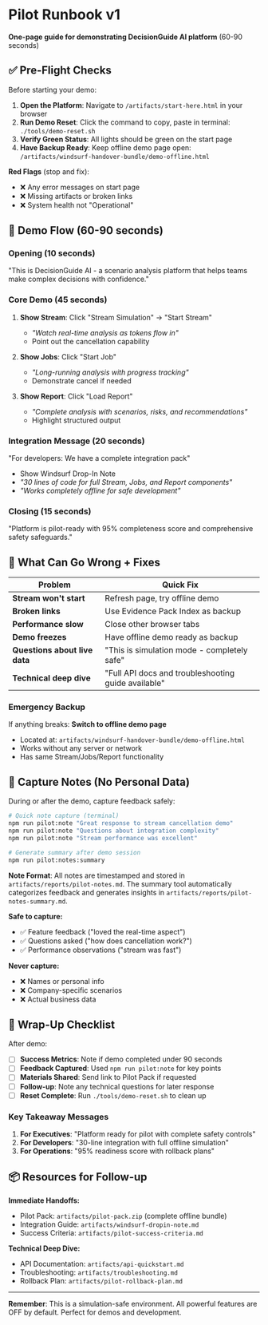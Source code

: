 # Pilot Runbook v1

**One-page guide for demonstrating DecisionGuide AI platform** (60-90 seconds)

## ✅ Pre-Flight Checks

Before starting your demo:

1. **Open the Platform**: Navigate to `/artifacts/start-here.html` in your browser
2. **Run Demo Reset**: Click the command to copy, paste in terminal: `./tools/demo-reset.sh`
3. **Verify Green Status**: All lights should be green on the start page
4. **Have Backup Ready**: Keep offline demo page open: `/artifacts/windsurf-handover-bundle/demo-offline.html`

**Red Flags** (stop and fix):
- ❌ Any error messages on start page
- ❌ Missing artifacts or broken links
- ❌ System health not "Operational"

## 🎯 Demo Flow (60-90 seconds)

### Opening (10 seconds)
"This is DecisionGuide AI - a scenario analysis platform that helps teams make complex decisions with confidence."

### Core Demo (45 seconds)
1. **Show Stream**: Click "Stream Simulation" → "Start Stream"
   - *"Watch real-time analysis as tokens flow in"*
   - Point out the cancellation capability

2. **Show Jobs**: Click "Start Job"
   - *"Long-running analysis with progress tracking"*
   - Demonstrate cancel if needed

3. **Show Report**: Click "Load Report"
   - *"Complete analysis with scenarios, risks, and recommendations"*
   - Highlight structured output

### Integration Message (20 seconds)
"For developers: We have a complete integration pack"
- Show Windsurf Drop-In Note
- *"30 lines of code for full Stream, Jobs, and Report components"*
- *"Works completely offline for safe development"*

### Closing (15 seconds)
"Platform is pilot-ready with 95% completeness score and comprehensive safety safeguards."

## 🚨 What Can Go Wrong + Fixes

| Problem | Quick Fix |
|---------|-----------|
| **Stream won't start** | Refresh page, try offline demo |
| **Broken links** | Use Evidence Pack Index as backup |
| **Performance slow** | Close other browser tabs |
| **Demo freezes** | Have offline demo ready as backup |
| **Questions about live data** | "This is simulation mode - completely safe" |
| **Technical deep dive** | "Full API docs and troubleshooting guide available" |

### Emergency Backup
If anything breaks: **Switch to offline demo page**
- Located at: `artifacts/windsurf-handover-bundle/demo-offline.html`
- Works without any server or network
- Has same Stream/Jobs/Report functionality

## 📝 Capture Notes (No Personal Data)

During or after the demo, capture feedback safely:

```bash
# Quick note capture (terminal)
npm run pilot:note "Great response to stream cancellation demo"
npm run pilot:note "Questions about integration complexity"
npm run pilot:note "Stream performance was excellent"

# Generate summary after demo session
npm run pilot:notes:summary
```

**Note Format**: All notes are timestamped and stored in `artifacts/reports/pilot-notes.md`. The summary tool automatically categorizes feedback and generates insights in `artifacts/reports/pilot-notes-summary.md`.

**Safe to capture:**
- ✅ Feature feedback ("loved the real-time aspect")
- ✅ Questions asked ("how does cancellation work?")
- ✅ Performance observations ("stream was fast")

**Never capture:**
- ❌ Names or personal info
- ❌ Company-specific scenarios
- ❌ Actual business data

## 🏁 Wrap-Up Checklist

After demo:

- [ ] **Success Metrics**: Note if demo completed under 90 seconds
- [ ] **Feedback Captured**: Used `npm run pilot:note` for key points
- [ ] **Materials Shared**: Send link to Pilot Pack if requested
- [ ] **Follow-up**: Note any technical questions for later response
- [ ] **Reset Complete**: Run `./tools/demo-reset.sh` to clean up

### Key Takeaway Messages

1. **For Executives**: "Platform ready for pilot with complete safety controls"
2. **For Developers**: "30-line integration with full offline simulation"
3. **For Operations**: "95% readiness score with rollback plans"

## 📦 Resources for Follow-up

**Immediate Handoffs:**
- Pilot Pack: `artifacts/pilot-pack.zip` (complete offline bundle)
- Integration Guide: `artifacts/windsurf-dropin-note.md`
- Success Criteria: `artifacts/pilot-success-criteria.md`

**Technical Deep Dive:**
- API Documentation: `artifacts/api-quickstart.md`
- Troubleshooting: `artifacts/troubleshooting.md`
- Rollback Plan: `artifacts/pilot-rollback-plan.md`

---

**Remember**: This is a simulation-safe environment. All powerful features are OFF by default. Perfect for demos and development.